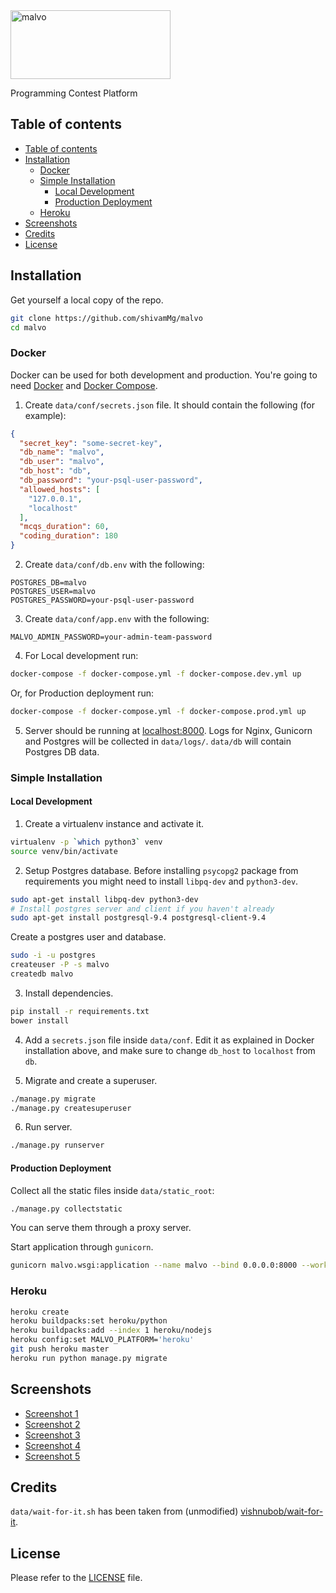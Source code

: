 <img src="https://github.com/shivammg/malvo/raw/master/malvo/static/images/malvo.png" alt="malvo" width="256" height="110" />

Programming Contest Platform


## Table of contents

 * [Table of contents](#table-of-contents)
 * [Installation](#installation)
   * [Docker](#docker)
   * [Simple Installation](#simple-installation)
     * [Local Development](#local-development)
     * [Production Deployment](#production-deployment)
   * [Heroku](#heroku)
 * [Screenshots](#screenshots)
 * [Credits](#credits)
 * [License](#license)

## Installation

Get yourself a local copy of the repo.

```bash
git clone https://github.com/shivamMg/malvo
cd malvo
```

### Docker

Docker can be used for both development and production. You're going to need [Docker](https://docs.docker.com/engine/installation/) and [Docker Compose](https://docs.docker.com/compose/install/).

1. Create `data/conf/secrets.json` file. It should contain the following (for example):

```json
{
  "secret_key": "some-secret-key",
  "db_name": "malvo",
  "db_user": "malvo",
  "db_host": "db",
  "db_password": "your-psql-user-password",
  "allowed_hosts": [
    "127.0.0.1",
    "localhost"
  ],
  "mcqs_duration": 60,
  "coding_duration": 180
}
```

2. Create `data/conf/db.env` with the following:

```
POSTGRES_DB=malvo
POSTGRES_USER=malvo
POSTGRES_PASSWORD=your-psql-user-password
```

3. Create `data/conf/app.env` with the following:

```
MALVO_ADMIN_PASSWORD=your-admin-team-password
```

4. For Local development run:

```bash
docker-compose -f docker-compose.yml -f docker-compose.dev.yml up
```

Or, for Production deployment run:

```bash
docker-compose -f docker-compose.yml -f docker-compose.prod.yml up
```

5. Server should be running at [localhost:8000](http://localhost:8000). Logs for Nginx, Gunicorn and Postgres will be collected in `data/logs/`. `data/db` will contain Postgres DB data.


### Simple Installation

#### Local Development

1. Create a virtualenv instance and activate it.

```bash
virtualenv -p `which python3` venv
source venv/bin/activate
```

2. Setup Postgres database. Before installing `psycopg2` package from requirements you might need to install `libpq-dev` and `python3-dev`.

```bash
sudo apt-get install libpq-dev python3-dev
# Install postgres server and client if you haven't already
sudo apt-get install postgresql-9.4 postgresql-client-9.4
```

   Create a postgres user and database.

```bash
sudo -i -u postgres
createuser -P -s malvo
createdb malvo
```

3. Install dependencies.

```bash
pip install -r requirements.txt
bower install
```

4. Add a `secrets.json` file inside `data/conf`. Edit it as explained in Docker installation above, and make sure to change `db_host` to `localhost` from `db`.

5. Migrate and create a superuser.

```bash
./manage.py migrate
./manage.py createsuperuser
```

6. Run server.

```bash
./manage.py runserver
```

#### Production Deployment

Collect all the static files inside `data/static_root`:

```bash
./manage.py collectstatic
```

You can serve them through a proxy server.

Start application through `gunicorn`.

```bash
gunicorn malvo.wsgi:application --name malvo --bind 0.0.0.0:8000 --workers 3
```


### Heroku

```bash
heroku create
heroku buildpacks:set heroku/python
heroku buildpacks:add --index 1 heroku/nodejs
heroku config:set MALVO_PLATFORM='heroku'
git push heroku master
heroku run python manage.py migrate
```


## Screenshots

 - [Screenshot 1](http://imgur.com/44tQMSU)
 - [Screenshot 2](https://imgur.com/Gve6sqH)
 - [Screenshot 3](https://imgur.com/ULoGOfw)
 - [Screenshot 4](https://imgur.com/Yy0JVGs)
 - [Screenshot 5](https://imgur.com/SrfySex)


## Credits

`data/wait-for-it.sh` has been taken from (unmodified) [vishnubob/wait-for-it](https://github.com/vishnubob/wait-for-it).


## License

Please refer to the [LICENSE](LICENSE) file.

